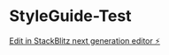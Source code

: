 # StyleGuide-Test

[Edit in StackBlitz next generation editor ⚡️](https://stackblitz.com/~/github.com/VPCTR123/StyleGuide-Test)